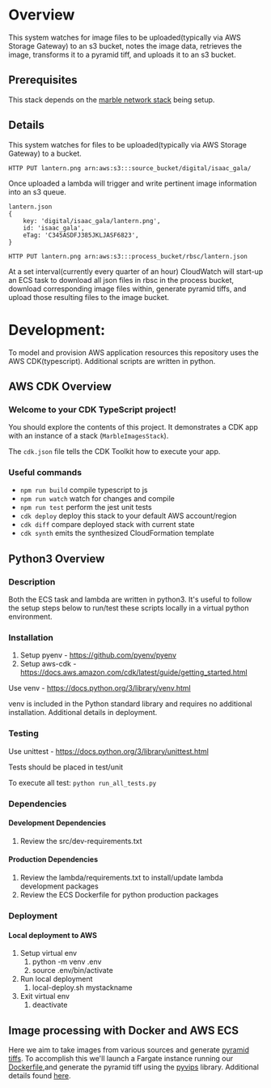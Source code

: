 # Overview
This system watches for image files to be uploaded(typically via AWS Storage Gateway) to an s3 bucket, notes the image data, retrieves the image, transforms it to a pyramid tiff, and uploads it to an s3 bucket.

## Prerequisites
This stack depends on the [marble network stack](https://github.com/ndlib/marble-blueprints/blob/master/docs/shared-infrastructure.md) being setup.

## Details
This system watches for files to be uploaded(typically via AWS Storage Gateway) to a bucket.
```
HTTP PUT lantern.png arn:aws:s3:::source_bucket/digital/isaac_gala/
```
Once uploaded a lambda will trigger and write pertinent image information into an s3 queue.
```
lantern.json
{
    key: 'digital/isaac_gala/lantern.png',
    id: 'isaac_gala',
    eTag: 'C345ASDFJ385JKLJASF6823',
}

HTTP PUT lantern.png arn:aws:s3:::process_bucket/rbsc/lantern.json
```
At a set interval(currently every quarter of an hour) CloudWatch will start-up an ECS task to download all json files in rbsc in the process bucket, download corresponding image files within, generate pyramid tiffs, and upload those resulting files to the image bucket.

# Development:
To model and provision AWS application resources this repository uses the AWS CDK(typescript). Additional scripts are written in python.

## AWS CDK Overview
### Welcome to your CDK TypeScript project!
You should explore the contents of this project. It demonstrates a CDK app with an instance of a stack (`MarbleImagesStack`).

The `cdk.json` file tells the CDK Toolkit how to execute your app.

### Useful commands

 * `npm run build`   compile typescript to js
 * `npm run watch`   watch for changes and compile
 * `npm run test`    perform the jest unit tests
 * `cdk deploy`      deploy this stack to your default AWS account/region
 * `cdk diff`        compare deployed stack with current state
 * `cdk synth`       emits the synthesized CloudFormation template


## Python3 Overview
### Description
Both the ECS task and lambda are written in python3. It's useful to follow the setup steps below to run/test these scripts locally in a virtual python environment.

### Installation
1. Setup pyenv - https://github.com/pyenv/pyenv
2. Setup aws-cdk - https://docs.aws.amazon.com/cdk/latest/guide/getting_started.html

Use venv - https://docs.python.org/3/library/venv.html

venv is included in the Python standard library and requires no additional installation. Additional details in deployment.

### Testing
Use unittest - https://docs.python.org/3/library/unittest.html

Tests should be placed in test/unit

To execute all test: `python run_all_tests.py`
### Dependencies
#### Development Dependencies
1. Review the src/dev-requirements.txt
#### Production Dependencies
1. Review the lambda/requirements.txt to install/update lambda development packages
2. Review the ECS Dockerfile for python production packages
### Deployment
#### Local deployment to AWS
1. Setup virtual env
    1. python -m venv .env
    2. source .env/bin/activate
2. Run local deployment
    1. local-deploy.sh mystackname
3. Exit virtual env
    1. deactivate

## Image processing with Docker and AWS ECS
Here we aim to take images from various sources and generate [pyramid tiffs](https://iipimage.sourceforge.io/documentation/images/). To accomplish this we'll launch a Fargate instance running our [Dockerfile](Dockerfile),and generate the pyramid tiff using the [pyvips](https://pypi.org/project/pyvips/) library. Additional details found [here](DOCKER.md).
